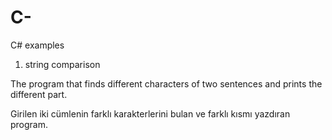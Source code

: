 # C-
C#  examples

1) string comparison
 
 The program that finds different characters of two sentences and prints the different part.
 
 Girilen iki cümlenin farklı karakterlerini bulan ve farklı kısmı yazdıran program.
